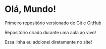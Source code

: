 # Olá, Mundo!
 Primeiro repositório versionado de Git e GitHub

 Repositório criado durante uma aula ao vivo!

 Essa linha eu adcionei diretamente no site!
